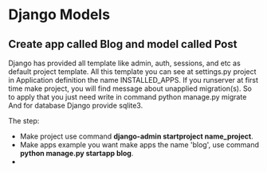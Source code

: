 # Django Models

## Create app called Blog and model called Post
Django has provided all template like admin, auth, sessions, and etc as default project template. All this template you can see at settings.py project in Application definition the name INSTALLED_APPS. If you runserver at first time make project, you will find message about unapplied migration(s). So to apply that you just need write in command python manage.py migrate And for database Django provide sqlite3.

The step: 
- Make project use command **django-admin startproject name_project**.
- Make apps example you want make apps the name 'blog', use command **python manage.py startapp blog**.
- 
